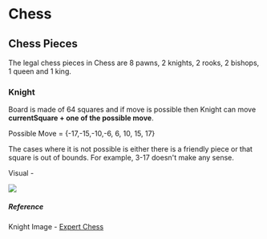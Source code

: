 # Chess


## Chess Pieces
The legal chess pieces in Chess are 8 pawns, 2 knights, 2 rooks, 2 bishops, 1 queen and 1 king.


### Knight
Board is made of 64 squares and if move is possible then Knight can move <b>currentSquare + one of the possible move</b>.

Possible Move = {-17,-15,-10,-6, 6, 10, 15, 17}

The cases where it is not possible is either there is a friendly piece or that square is out of bounds.
For example, 3-17 doesn't make any sense.

Visual - 

<img src="https://www.expert-chess-strategies.com/images/chess-knight-1.jpg">






##### Reference
Knight Image - <a href="https://www.expert-chess-strategies.com/"> Expert Chess </a>
